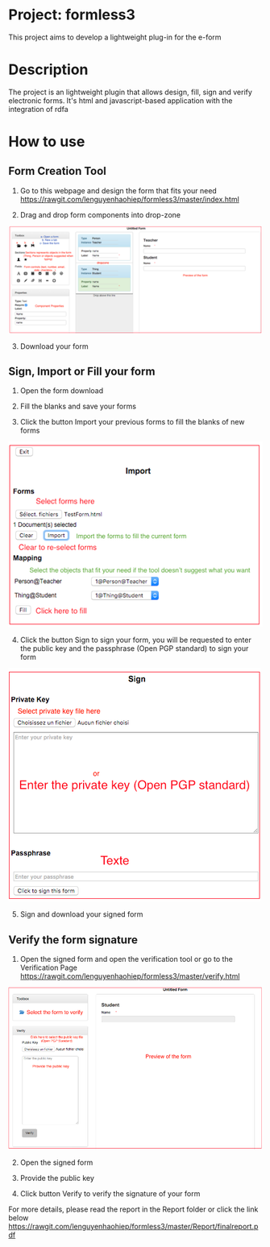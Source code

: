 # Project: formless3
This project aims to develop a lightweight plug-in for the e-form

# Description
The project is an lightweight plugin that allows design, fill, sign and verify electronic forms. It's html and javascript-based application with the integration of rdfa

# How to use
## Form Creation Tool
1. Go to this webpage and design the form that fits your need  
https://rawgit.com/lenguyenhaohiep/formless3/master/index.html

2. Drag and drop form components into drop-zone   

![GitHub Logo](https://raw.githubusercontent.com/lenguyenhaohiep/formless3/master/Screenshots/create.png)

3. Download your form

## Sign, Import or Fill your form
1. Open the form download

2. Fill the blanks and save your forms

3. Click the button Import your previous forms to fill the blanks of new forms

![GitHub Logo](https://raw.githubusercontent.com/lenguyenhaohiep/formless3/master/Screenshots/import.png)

4. Click the button Sign to sign your form, you will be requested to enter the public key and the passphrase (Open PGP standard) 
to sign your form

![GitHub Logo](https://raw.githubusercontent.com/lenguyenhaohiep/formless3/master/Screenshots/sign.png)

5. Sign and download your signed form

## Verify the form signature
1. Open the signed form and open the verification tool or go to the Verification Page 
https://rawgit.com/lenguyenhaohiep/formless3/master/verify.html

![GitHub Logo](https://raw.githubusercontent.com/lenguyenhaohiep/formless3/master/Screenshots/verify.png)

2. Open the signed form

3. Provide the public key

4. Click button Verify to verify the signature of your form

For more details, please read the report in the Report folder or click the link below
https://rawgit.com/lenguyenhaohiep/formless3/master/Report/finalreport.pdf


